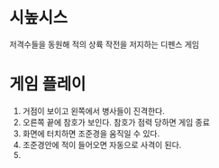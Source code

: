 # 시높시스
저격수들을 동원해 적의 상륙 작전을 저지하는 디펜스 게임

# 게임 플레이
1) 거점이 보이고 왼쪽에서 병사들이 진격한다. 
2) 오른쪽 끝에 참호가 보인다. 참호가 점력 당하면 게임 종료
3) 화면에 터치하면 조준경을 움직일 수 있다. 
4) 조준경안에 적이 들어오면 자동으로 사격이 된다.
5) 








